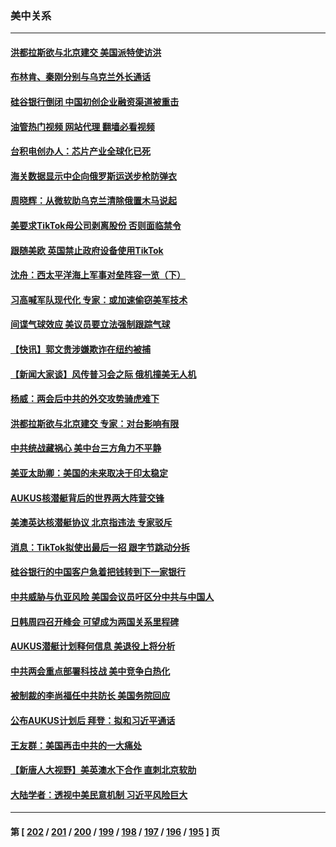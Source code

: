 ### 美中关系
---
#### [洪都拉斯欲与北京建交 美国派特使访洪](../../pages/nf1412576/n13952044.md?03171645) 
#### [布林肯、秦刚分别与乌克兰外长通话](../../pages/nf1412576/n13952005.md?03171645) 
#### [硅谷银行倒闭 中国初创企业融资渠道被重击](../../pages/nf1412576/n13951323.md?03171645) 
#### [油管热门视频 网站代理 翻墙必看视频](http://138.2.39.72:81/youtube.html?epic-marker?03171645)
#### [台积电创办人：芯片产业全球化已死](../../pages/nf1412576/n13951841.md?03171645) 
#### [海关数据显示中企向俄罗斯运送步枪防弹衣](../../pages/nf1412576/n13951828.md?03171645) 
#### [周晓辉：从微软助乌克兰清除俄置木马说起](../../pages/nf1412576/n13951787.md?03171645) 
#### [美要求TikTok母公司剥离股份 否则面临禁令](../../pages/nf1412576/n13951610.md?03171645) 
#### [跟随美欧 英国禁止政府设备使用TikTok](../../pages/nf1412576/n13951675.md?03171645) 
#### [沈舟：西太平洋海上军事对垒阵容一览（下）](../../pages/nf1412576/n13951242.md?03171645) 
#### [习高喊军队现代化 专家：或加速偷窃美军技术](../../pages/nf1412576/n13950930.md?03171645) 
#### [间谍气球效应 美议员要立法强制跟踪气球](../../pages/nf1412576/n13950906.md?03171645) 
#### [【快讯】郭文贵涉嫌欺诈在纽约被捕](../../pages/nf1412576/n13950970.md?03171645) 
#### [【新闻大家谈】风传普习会之际 俄机撞美无人机](../../pages/nf1412576/n13950870.md?03171645) 
#### [杨威：两会后中共的外交攻势骑虎难下](../../pages/nf1412576/n13950428.md?03171645) 
#### [洪都拉斯欲与北京建交 专家：对台影响有限](../../pages/nf1412576/n13950556.md?03171645) 
#### [中共统战藏祸心 美中台三方角力不平静](../../pages/nf1412576/n13950156.md?03171645) 
#### [美亚太助卿：美国的未来取决于印太稳定](../../pages/nf1412576/n13950494.md?03171645) 
#### [AUKUS核潜艇背后的世界两大阵营交锋](../../pages/nf1412576/n13950184.md?03171645) 
#### [美澳英达核潜艇协议 北京指违法 专家驳斥](../../pages/nf1412576/n13950189.md?03171645) 
#### [消息：TikTok拟使出最后一招 跟字节跳动分拆](../../pages/nf1412576/n13950303.md?03171645) 
#### [硅谷银行的中国客户急着把钱转到下一家银行](../../pages/nf1412576/n13950236.md?03171645) 
#### [中共威胁与仇亚风险 美国会议员吁区分中共与中国人](../../pages/nf1412576/n13950237.md?03171645) 
#### [日韩周四召开峰会 可望成为两国关系里程碑](../../pages/nf1412576/n13949952.md?03171645) 
#### [AUKUS潜艇计划释何信息 美退役上将分析](../../pages/nf1412576/n13949885.md?03171645) 
#### [中共两会重点部署科技战 美中竞争白热化](../../pages/nf1412576/n13949668.md?03171645) 
#### [被制裁的李尚福任中共防长 美国务院回应](../../pages/nf1412576/n13949796.md?03171645) 
#### [公布AUKUS计划后 拜登：拟和习近平通话](../../pages/nf1412576/n13949736.md?03171645) 
#### [王友群：美国再击中共的一大痛处](../../pages/nf1412576/n13949694.md?03171645) 
#### [【新唐人大视野】美英澳水下合作 直刺北京软肋](../../pages/nf1412576/n13949693.md?03171645) 
#### [大陆学者：透视中美民意机制 习近平风险巨大](../../pages/nf1412576/n13949648.md?03171645) 

---
#### 第 [ [202](./202.md?03171645) / [201](./201.md?03171645) / [200](./200.md?03171645) / [199](./199.md?03171645) / [198](./198.md?03171645) / [197](./197.md?03171645) / [196](./196.md?03171645) / [195](./195.md?03171645) ] 页
